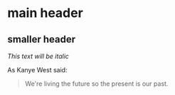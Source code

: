# main header

## smaller header

*This text will be italic*

As Kanye West said:

> We're living the future so
> the present is our past.
